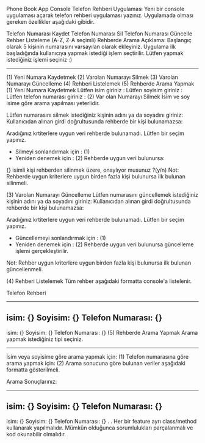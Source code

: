 
Phone Book App
Console Telefon Rehberi Uygulaması
Yeni bir console uygulaması açarak telefon rehberi uygulaması yazınız. Uygulamada olması gereken özellikler aşağıdaki gibidir.

Telefon Numarası Kaydet
Telefon Numarası Sil
Telefon Numarası Güncelle
Rehber Listeleme (A-Z, Z-A seçimli)
Rehberde Arama
Açıklama:
Başlangıç olarak 5 kişinin numarasını varsayılan olarak ekleyiniz.
Uygulama ilk başladığında kullanıcıya yapmak istediği işlem seçtirilir.
 Lütfen yapmak istediğiniz işlemi seçiniz :) 
  *******************************************
  (1) Yeni Numara Kaydetmek
  (2) Varolan Numarayı Silmek
  (3) Varolan Numarayı Güncelleme
  (4) Rehberi Listelemek
  (5) Rehberde Arama Yapmak
(1) Yeni Numara Kaydetmek
Lütfen isim giriniz             : 
Lütfen soyisim giriniz          :
Lütfen telefon numarası giriniz :
(2) Var olan Numarayı Silmek
İsim ve soy isime göre arama yapılması yeterlidir.

Lütfen numarasını silmek istediğiniz kişinin adını ya da soyadını giriniz:
Kullanıcıdan alınan girdi doğrultusunda rehberde bir kişi bulunamazsa:

Aradığınız krtiterlere uygun veri rehberde bulunamadı. Lütfen bir seçim yapınız.
  * Silmeyi sonlandırmak için : (1)
  * Yeniden denemek için      : (2)
Rehberde uygun veri bulunursa:

{} isimli kişi rehberden silinmek üzere, onaylıyor musunuz ?(y/n)
Not: Rehberde uygun kriterlere uygun birden fazla kişi bulunursa ilk bulunan silinmeli.

(3) Varolan Numarayı Güncelleme
 Lütfen numarasını güncellemek istediğiniz kişinin adını ya da soyadını giriniz:
Kullanıcıdan alınan girdi doğrultusunda rehberde bir kişi bulunamazsa:

Aradığınız krtiterlere uygun veri rehberde bulunamadı. Lütfen bir seçim yapınız.
 * Güncellemeyi sonlandırmak için    : (1)
 * Yeniden denemek için              : (2)
Rehberde uygun veri bulunursa güncelleme işlemi gerçekleştirilir.

Not: Rehber uygun kriterlere uygun birden fazla kişi bulunursa ilk bulunan güncellenmeli.

(4) Rehberi Listelemek
Tüm rehber aşağıdaki formatta console'a listelenir.

 Telefon Rehberi
  **********************************************
  isim: {}
  Soyisim: {}
  Telefon Numarası: {}
  - 
  isim: {}
  Soyisim: {}
  Telefon Numarası: {}
(5) Rehberde Arama Yapmak
 Arama yapmak istediğiniz tipi seçiniz.
 **********************************************
 
 İsim veya soyisime göre arama yapmak için: (1)
 Telefon numarasına göre arama yapmak için: (2)
Arama sonucuna göre bulunan veriler aşağıdaki formatta gösterilmeli.

Arama Sonuçlarınız:
 **********************************************
 isim: {}
 Soyisim: {}
 Telefon Numarası: {}
 - 
 isim: {}
 Soyisim: {}
 Telefon Numarası: {}
 .
 .
Her bir feature ayrı class/method kullanarak yapılmalıdır. Mümkün olduğunca sorumlulukları parçalanmalı ve kod okunabilir olmalıdır.

